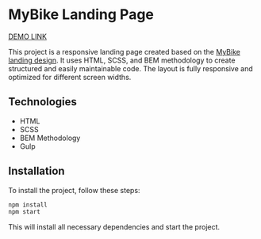 # MyBike Landing Page

[DEMO LINK](https://PodvAx.github.io/MyBike_landing/)

This project is a responsive landing page created based on the [MyBike landing design](https://www.figma.com/design/NZQAIydtHo5QkINyGLHNcq/BIKE-New-Version?node-id=0-1&t=QchCPQBPEcCIEJJ2-0). It uses HTML, SCSS, and BEM methodology to create structured and easily maintainable code. The layout is fully responsive and optimized for different screen widths.

## Technologies

- HTML
- SCSS
- BEM Methodology
- Gulp

## Installation

To install the project, follow these steps:

```bash
npm install
npm start
```

This will install all necessary dependencies and start the project.

